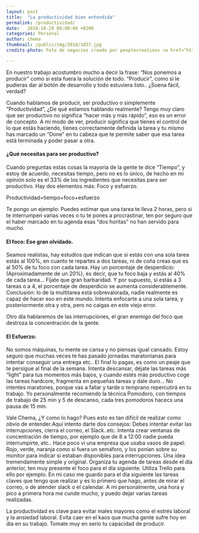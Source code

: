```yaml
---
layout: post
title:  "La productividad bien entendida"
permalink: /productividad/
date:   2018-10-29 09:00:00 +0200
categories: Personal
author: chema
thumbnail: /public/img/2018/1837.jpg
credits-photo: Foto de negocios creado por peoplecreations <a href="https://www.freepik.es/fotos-vectores-gratis/negocios">- www.freepik.es</a>

---
```

En nuestro trabajo acostumbro mucho a decir la frase: “Nos ponemos a producir” como si esta fuera la solución de todo. “Producir”, como si le pudieras dar al botón de desarrollo y todo estuviera listo.. ¿Suena fácil, verdad?

Cuando hablamos de producir, ser productivo o simplemente “Productividad”, ¿De qué estamos hablando realmente? Tengo muy claro que ser productivo no significa “hacer más y más rápido”, eso es un error de concepto. A mi modo de ver, producir significa que tienes el control de lo que estás haciendo, tienes correctamente definida la tarea y tu mismo has marcado un “Done” en tu cabeza que te permite saber que esa tarea está terminada y poder pasar a otra. 

<h4>¿Qué necesitas para ser productivo?</h4>
Cuando preguntas estas cosas la mayoría de la gente te dice “Tiempo”, y estoy de acuerdo, necesitas tiempo, pero no es lo único, de hecho en mi opinión solo es el 33% de los ingredientes que necesitas para ser productivo. Hay dos elementos más: Foco y esfuerzo.

Productividad=tiempo+foco+esfuerzo

Te pongo un ejemplo: Puedes estimar que una tarea te lleva 2 horas, pero si te interrumpen varias veces o tu te pones a procrastinar, ten por seguro que el haber marcado en tu agenda esas “dos horitas” no han servido para mucho.  

<h4>El foco: Ese gran olvidado.</h4>
Seamos realistas, hay estudios que indican que si estás con una sola tarea estás al 100%, en cuanto te repartes a dos tareas, ni de coña creas que es al 50% de tu foco con cada tarea.  Hay un porcentaje de desperdicio: (Aproximadamente de un 20%), es decir, que tu foco baja y estás al 40% de cada tarea… Fíjate que gran barbaridad. Y por supuesto, si estás a 3 tareas o a 4, el porcentaje de desperdicio se aumenta considerablemente. Conclusión: lo de la multitarea está sobrevalorada, nadie realmente es capaz de hacer eso en este mundo. Intenta enfocarte a una sola tarea, y posteriormente otra y otra, pero no caigas en este viejo error. 

Otro día hablaremos de las interrupciones, el gran enemigo del foco que destroza la concentración de la gente. 

<h4>El Esfuerzo:</h4>
No somos máquinas, tu mente se cansa y no piensas igual cansado. Estoy seguro que muchas veces te has pasado jornadas maratonianas para intentar conseguir una entrega etc.. El final lo pagas, es como un peaje que te persigue al final de la semana. Intenta descansar, déjate las tareas más “light” para tus momentos más bajos, y cuando estés más productivo coge las tareas hardcore, fragmenta en pequeñas tareas y dale duro… No intentes maratones, porque vas a fallar y tarde o temprano repercutirá en tu trabajo. Yo personalmente recomiendo la técnica Pomodoro, con tiempos de trabajo de 25 min y 5 de descanso, cada tres pomodoros hacecs una pausa de 15 min. 

Vale Chema, ¿Y como lo hago? Pues esto es tan difícil de realizar como obvio de entender.Aquí intento darte dos consejos:
Debes intentar evitar las interrupciones, cierra el correo, el Slack..etc. Intenta crear ventanas de concentración de tiempo, por ejemplo que de 8 a 12:00 nadie pueda interrumpirte, etc.. Hace poco vi una empresa que usaba vasos de papel: Rojo, verde, naranja como si fuera un semáforo, y los ponían sobre su monitor para indicar si estaban disponibles para interrupciones. Una idea tremendamente simple y original.
Organiza tu agenda de tareas desde el día anterior, ten muy presente el foco para el día siguiente. Utiliza Trello para ello por ejemplo. En mi caso me guardo para el día siguiente las tareas claves que tengo que realizar y es lo primero que hago, antes de mirar el correo, o de atender slack o el calendar. A mi personalmente, una hora y pico a primera hora me cunde mucho, y puedo dejar varias tareas realizadas. 


La productividad es clave para evitar males mayores como el estrés laboral y la ansiedad laboral. Evita caer en el kaos que mucha gente sufre hoy en día en su trabajo. Tomate muy en serio tu capacidad de producir.
